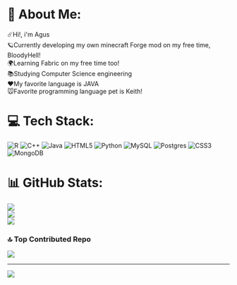 # 💫 About Me:
☄️Hi!, i'm Agus<br>🪐Currently developing my own minecraft Forge mod on my free time, BloodyHell!<br>🌍Learning Fabric on my free time too!<br>📚Studying Computer Science engineering<br>❤️My favorite language is JAVA<br>🐭Favorite programming language pet is Keith!


# 💻 Tech Stack:
![R](https://img.shields.io/badge/r-%23276DC3.svg?style=for-the-badge&logo=r&logoColor=white) ![C++](https://img.shields.io/badge/c++-%2300599C.svg?style=for-the-badge&logo=c%2B%2B&logoColor=white) ![Java](https://img.shields.io/badge/java-%23ED8B00.svg?style=for-the-badge&logo=openjdk&logoColor=white) ![HTML5](https://img.shields.io/badge/html5-%23E34F26.svg?style=for-the-badge&logo=html5&logoColor=white) ![Python](https://img.shields.io/badge/python-3670A0?style=for-the-badge&logo=python&logoColor=ffdd54) ![MySQL](https://img.shields.io/badge/mysql-4479A1.svg?style=for-the-badge&logo=mysql&logoColor=white) ![Postgres](https://img.shields.io/badge/postgres-%23316192.svg?style=for-the-badge&logo=postgresql&logoColor=white) ![CSS3](https://img.shields.io/badge/css3-%231572B6.svg?style=for-the-badge&logo=css3&logoColor=white) ![MongoDB](https://img.shields.io/badge/MongoDB-%234ea94b.svg?style=for-the-badge&logo=mongodb&logoColor=white)
# 📊 GitHub Stats:
![](https://github-readme-stats.vercel.app/api?username=AgusDropOut&theme=neon&hide_border=false&include_all_commits=true&count_private=true)<br/>
![](https://github-readme-streak-stats.herokuapp.com/?user=AgusDropOut&theme=neon&hide_border=false)<br/>
![](https://github-readme-stats.vercel.app/api/top-langs/?username=AgusDropOut&theme=neon&hide_border=false&include_all_commits=true&count_private=true&layout=compact)

### 🔝 Top Contributed Repo
![](https://github-contributor-stats.vercel.app/api?username=AgusDropOut&limit=5&theme=aura&combine_all_yearly_contributions=true)

---
[![](https://visitcount.itsvg.in/api?id=AgusDropOut&icon=2&color=6)](https://visitcount.itsvg.in)

<!-- Proudly created with GPRM ( https://gprm.itsvg.in ) -->
